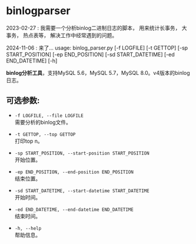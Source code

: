 # binlogparser
2023-02-27 : 我需要一个分析binlog二进制日志的脚本， 用来统计长事务， 大事务， 热点表等， 解决工作中经常遇到的问题。

2024-11-06 :  来了...
usage: binlog_parser.py [-f LOGFILE] [-t GETTOP] [-sp START_POSITION] [-ep END_POSITION] [-sd START_DATETIME] [-ed END_DATETIME] [-h]

  
  
**binlog分析工具**，支持MySQL 5.6，MySQL 5.7，MySQL 8.0。v4版本的binlog日志。  
  
## 可选参数:  
  
- `-f LOGFILE, --file LOGFILE`  
  需要分析的binlog文件。  
  
- `-t GETTOP, --top GETTOP`  
  打印top n。  
  
- `-sp START_POSITION, --start-position START_POSITION`  
  开始位置。  
  
- `-ep END_POSITION, --end-position END_POSITION`  
  结束位置。  
  
- `-sd START_DATETIME, --start-datetime START_DATETIME`  
  开始时间。  
  
- `-ed END_DATETIME, --end-datetime END_DATETIME`  
  结束时间。  
  
- `-h, --help`  
  帮助信息。
